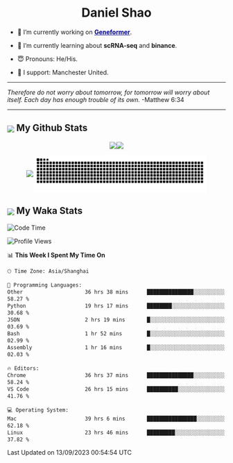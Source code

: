 

<h1 align="center">Daniel Shao</h1>

- 🐒 I’m currently working on <strong><a href="https://huggingface.co/ctheodoris/Geneformer" style="color: darkblue">Geneformer</a></strong>.

- 🥹 I’m currently learning about **scRNA-seq** and **binance**.

- 😇 Pronouns: He/His.

- 🦧 I support: Manchester United.

---

<i> Therefore do not worry about tomorrow, for tomorrow will worry about itself. Each day has enough trouble of its own. </i> -Matthew 6:34

---

<h2><img src="https://emojis.slackmojis.com/emojis/images/1579216111/7550/pikachu_wave.gif?1579216111" align="center" width="28" /> My Github Stats</h2>

<p align="center"><img align="center" src = "https://github-readme-stats.vercel.app/api?username=super-dainiu&show_icons=true&count_private=true&theme=tokyonight&hide=issues&line_height=30" width="400px"><img align="center" src = "https://github-readme-streak-stats.herokuapp.com/?user=super-dainiu&theme=tokyonight" width="400px"></p>

<p align="center"><img align="center" width="400px" src="https://github-readme-stats.vercel.app/api/top-langs/?username=super-dainiu&layout=compact&theme=tokyonight&hide=html,tex,jupyter%20notebook"><img align="center" width="400px" src="https://github.com/super-dainiu/super-dainiu/blob/output/github-contribution-grid-snake.svg"></p>

<h2><img src="https://emojis.slackmojis.com/emojis/images/1579216111/7550/pikachu_wave.gif?1579216111" align="center" width="28" /> My Waka Stats</h2>

<!--START_SECTION:waka-->
![Code Time](http://img.shields.io/badge/Code%20Time-463%20hrs-blue)

![Profile Views](http://img.shields.io/badge/Profile%20Views-2-blue)

📊 **This Week I Spent My Time On** 

```text
🕑︎ Time Zone: Asia/Shanghai

💬 Programming Languages: 
Other                    36 hrs 38 mins      ███████████████░░░░░░░░░░   58.27 % 
Python                   19 hrs 17 mins      ████████░░░░░░░░░░░░░░░░░   30.68 % 
JSON                     2 hrs 19 mins       █░░░░░░░░░░░░░░░░░░░░░░░░   03.69 % 
Bash                     1 hr 52 mins        █░░░░░░░░░░░░░░░░░░░░░░░░   02.99 % 
Assembly                 1 hr 16 mins        █░░░░░░░░░░░░░░░░░░░░░░░░   02.03 % 

🔥 Editors: 
Chrome                   36 hrs 37 mins      ███████████████░░░░░░░░░░   58.24 % 
VS Code                  26 hrs 15 mins      ██████████░░░░░░░░░░░░░░░   41.76 % 

💻 Operating System: 
Mac                      39 hrs 6 mins       ████████████████░░░░░░░░░   62.18 % 
Linux                    23 hrs 46 mins      █████████░░░░░░░░░░░░░░░░   37.82 % 
```


 Last Updated on 13/09/2023 00:54:54 UTC
<!--END_SECTION:waka-->
